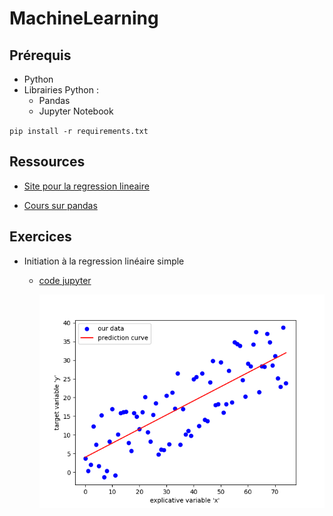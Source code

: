 # MachineLearning

## Prérequis

- Python
- Librairies Python :
  - Pandas
  - Jupyter Notebook

`pip install -r requirements.txt`

## Ressources

- [Site pour la regression lineaire](https://courses.dallard.tech/ml/notebooks/CODE_Regression_lineaire_simple/#practical-example-predict-the-salary-based-on-years-of-exeprience)

- [Cours sur pandas](https://courses.dallard.tech/python/notebooks/pandascourse/)

## Exercices

- Initiation à la regression linéaire simple
  - [code jupyter](initiationLinearRegression.ipynb)

    ![graphique de prédiction](prediction.png)
